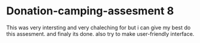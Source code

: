 # Donation-camping-assesment 8

This was very intersting and very chaleching for but i can give my best do this assesment. 
and finaly its done.
also try to make user-friendly interface.

